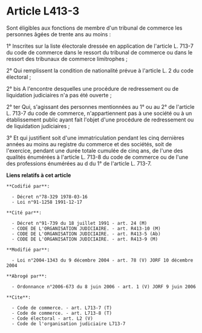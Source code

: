 # Article L413-3

Sont éligibles aux fonctions de membre d'un tribunal de commerce les personnes âgées de trente ans au moins :

1° Inscrites sur la liste électorale dressée en application de l'article L. 713-7 du code de commerce dans le ressort du
tribunal de commerce ou dans le ressort des tribunaux de commerce limitrophes ;

2° Qui remplissent la condition de nationalité prévue à l'article L. 2 du code électoral ;

2° bis A l'encontre desquelles une procédure de redressement ou de liquidation judiciaires n'a pas été ouverte ;

2° ter Qui, s'agissant des personnes mentionnées au 1° ou au 2° de l'article L. 713-7 du code de commerce, n'appartiennent
pas à une société ou à un établissement public ayant fait l'objet d'une procédure de redressement ou de liquidation
judiciaires ;

3° Et qui justifient soit d'une immatriculation pendant les cinq dernières années au moins au registre du commerce et des
sociétés, soit de l'exercice, pendant une durée totale cumulée de cinq ans, de l'une des qualités énumérées à l'article L.
713-8 du code de commerce ou de l'une des professions énumérées au d du 1° de l'article L. 713-7.

**Liens relatifs à cet article**

	**Codifié par**:

	  - Décret n°78-329 1978-03-16
	  - Loi n°91-1258 1991-12-17

	**Cité par**:

	  - Décret n°91-739 du 18 juillet 1991 - art. 24 (M)
	  - CODE DE L'ORGANISATION JUDICIAIRE. - art. R413-10 (M)
	  - CODE DE L'ORGANISATION JUDICIAIRE. - art. R413-5 (Ab)
	  - CODE DE L'ORGANISATION JUDICIAIRE. - art. R413-9 (M)

	**Modifié par**:

	  - Loi n°2004-1343 du 9 décembre 2004 - art. 78 (V) JORF 10 décembre 2004

	**Abrogé par**:

	  - Ordonnance n°2006-673 du 8 juin 2006 - art. 1 (V) JORF 9 juin 2006

	**Cite**:

	  - Code de commerce. - art. L713-7 (T)
	  - Code de commerce. - art. L713-8 (T)
	  - Code électoral - art. L2 (V)
	  - Code de l'organisation judiciaire L713-7
